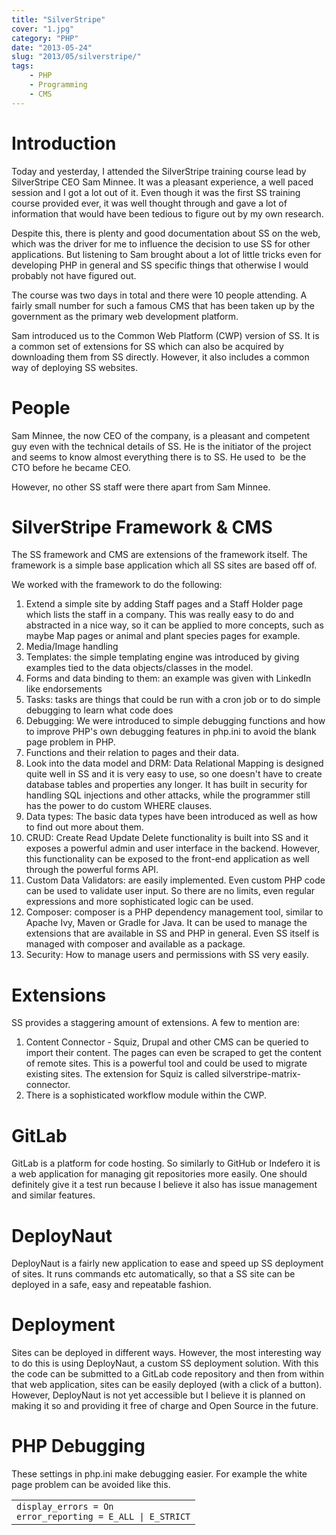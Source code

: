 ```yaml
---
title: "SilverStripe"
cover: "1.jpg"
category: "PHP"
date: "2013-05-24"
slug: "2013/05/silverstripe/"
tags:
    - PHP
    - Programming
    - CMS
---
```

<div id="main-content">
<div>
<h1 id="SilverStripeTrainingCourse-Introduction">Introduction</h1>
<p>Today and yesterday, I attended the SilverStripe training course lead by SilverStripe CEO Sam Minnee. It was a pleasant experience, a well paced session and I got a lot out of it. Even though it was the first SS training course provided ever, it was well thought through and gave a lot of information that would have been tedious to figure out by my own research.</p>

<p>Despite this, there is plenty and good documentation about SS on the web, which was the driver for me to influence the decision to use SS for other applications. But listening to Sam brought about a lot of little tricks even for developing PHP in general and SS specific things that otherwise I would probably not have figured out.</p>
<p>The course was two days in total and there were 10 people attending. A fairly small number for such a famous CMS that has been taken up by the government as the primary web development platform.</p>
<p>Sam introduced us to the Common Web Platform (CWP) version of SS. It is a common set of extensions for SS which can also be acquired by downloading them from SS directly. However, it also includes a common way of deploying SS websites.</p>
<h1 id="SilverStripeTrainingCourse-People">People</h1>
<p>Sam Minnee, the now CEO of the company, is a pleasant and competent guy even with the technical details of SS. He is the initiator of the project and seems to know almost everything there is to SS. He used to  be the CTO before he became CEO.</p>
<p>However, no other SS staff were there apart from Sam Minnee.</p>
<h1 id="SilverStripeTrainingCourse-SilverStripeFramework&amp;CMS">SilverStripe Framework &amp; CMS</h1>
<p>The SS framework and CMS are extensions of the framework itself. The framework is a simple base application which all SS sites are based off of.</p>
<p>We worked with the framework to do the following:</p>
<ol>
<li>Extend a simple site by adding Staff pages and a Staff Holder page which lists the staff in a company. This was really easy to do and abstracted in a nice way, so it can be applied to more concepts, such as maybe Map pages or animal and plant species pages for example.</li>
<li>Media/Image handling</li>
<li>Templates: the simple templating engine was introduced by giving examples tied to the data objects/classes in the model.</li>
<li>Forms and data binding to them: an example was given with LinkedIn like endorsements</li>
<li>Tasks: tasks are things that could be run with a cron job or to do simple debugging to learn what code does</li>
<li>Debugging: We were introduced to simple debugging functions and how to improve PHP's own debugging features in php.ini to avoid the blank page problem in PHP.</li>
<li>Functions and their relation to pages and their data.</li>
<li>Look into the data model and DRM: Data Relational Mapping is designed quite well in SS and it is very easy to use, so one doesn't have to create database tables and properties any longer. It has built in security for handling SQL injections and other attacks, while the programmer still has the power to do custom WHERE clauses.</li>
<li>Data types: The basic data types have been introduced as well as how to find out more about them.</li>
<li>CRUD: Create Read Update Delete functionality is built into SS and it exposes a powerful admin and user interface in the backend. However, this functionality can be exposed to the front-end application as well through the powerful forms API.</li>
<li>Custom Data Validators: are easily implemented. Even custom PHP code can be used to validate user input. So there are no limits, even regular expressions and more sophisticated logic can be used.</li>
<li>Composer: composer is a PHP dependency management tool, similar to Apache Ivy, Maven or Gradle for Java. It can be used to manage the extensions that are available in SS and PHP in general. Even SS itself is managed with composer and available as a package.</li>
<li>Security: How to manage users and permissions with SS very easily.</li>
</ol>
<h1 id="SilverStripeTrainingCourse-Extensions">Extensions</h1>
<p>SS provides a staggering amount of extensions. A few to mention are:</p>
<ol>
<li>Content Connector - Squiz, Drupal and other CMS can be queried to import their content. The pages can even be scraped to get the content of remote sites. This is a powerful tool and could be used to migrate existing sites. The extension for Squiz is called silverstripe-matrix-connector.</li>
<li>There is a sophisticated workflow module within the CWP.</li>
</ol>
<h1 id="SilverStripeTrainingCourse-GitLab">GitLab</h1>
<p>GitLab is a platform for code hosting. So similarly to GitHub or Indefero it is a web application for managing git repositories more easily. One should definitely give it a test run because I believe it also has issue management and similar features.</p>
<h1 id="SilverStripeTrainingCourse-DeployNaut">DeployNaut</h1>
<p>DeployNaut is a fairly new application to ease and speed up SS deployment of sites. It runs commands etc automatically, so that a SS site can be deployed in a safe, easy and repeatable fashion.</p>
<h1 id="SilverStripeTrainingCourse-Deployment">Deployment</h1>
<p>Sites can be deployed in different ways. However, the most interesting way to do this is using DeployNaut, a custom SS deployment solution. With this the code can be submitted to a GitLab code repository and then from within that web application, sites can be easily deployed (with a click of a button). However, DeployNaut is not yet accessible but I believe it is planned on making it so and providing it free of charge and Open Source in the future.</p>
<h1 id="SilverStripeTrainingCourse-PHPDebugging">PHP Debugging</h1>
<p>These settings in php.ini make debugging easier. For example the white page problem can be avoided like this.</p>
<div>
<div>
<div id="highlighter_168298">
<table border="0" cellspacing="0" cellpadding="0">
<tbody>
<tr>
<td>
<div title="Hint: double-click to select code">
<div><code>display_errors = On</code></div>
<div><code>error_reporting = E_ALL | E_STRICT</code></div>
</div>
</td>
</tr>
</tbody>
</table>
</div>
</div>
</div>
</div>
</div>
<div id="likes-and-labels-container"></div>
